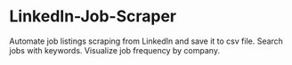 # LinkedIn-Job-Scraper
Automate job listings scraping from LinkedIn and save it to csv file. Search jobs with keywords. Visualize job frequency by company. 
